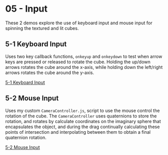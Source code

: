 05 - Input
==========
These 2 demos explore the use of keyboard input and mouse input for spinning the textured and lit cubes.

5-1 Keyboard Input
------------------
Uses two key callback functions, `onkeyup` and `onkeydown` to test when arrow keys are pressed or released to rotate the cube.  Holding the up/down arrows rotates the cube around the x-axis, while holding down the left/right arrows rotates the cube around the y-axis.

[5-1 Keyboard Input](http://homepages.rpi.edu/~staufb/webgl-tutorial/05-input/index05-01.html)

5-2 Mouse Input
---------------
Uses my custom `CameraController.js`, script to use the mouse control the rotation of the cube.  The `CameraController` uses quaternions to store the rotation, and rotates by calculate coordinates on the imaginary sphere that encapsulates the object, and during the drag continually calculating these points of intersection and interpolating between them to obtain a final quaternion rotation.

[5-2 Mouse Input](http://homepages.rpi.edu/~staufb/webgl-tutorial/05-input/index05-02.html)